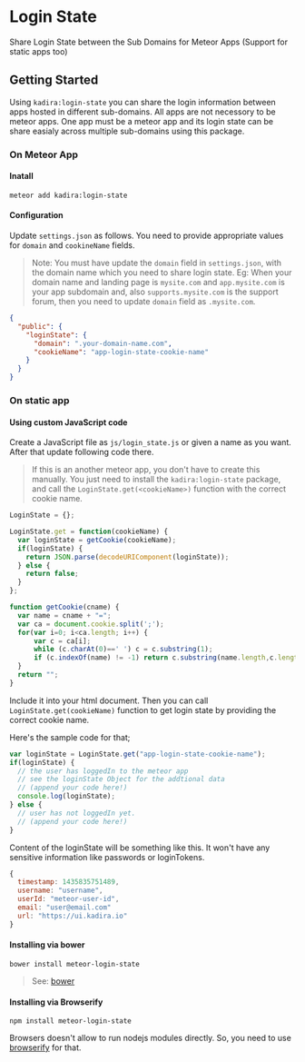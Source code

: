 # Login State

Share Login State between the Sub Domains for Meteor Apps (Support for static apps too)

## Getting Started

Using `kadira:login-state` you can share the login information between apps hosted in different sub-domains. All apps are not necessory to be meteor apps. One app must be a meteor app and its login state can be share easialy across multiple sub-domains using this package.

### On Meteor App

#### Inatall

`meteor add kadira:login-state`

#### Configuration

Update `settings.json` as follows. You need to provide appropriate values for `domain` and `cookineName` fields.

> Note: You must have update the `domain` field in `settings.json`, with the domain name which you need to share login state. 
> Eg: When your domain name and landing page is `mysite.com` and `app.mysite.com` is your app subdomain and, also `supports.mysite.com` is the support forum, then you need to update `domain` field as `.mysite.com`.

```json
{
  "public": {
    "loginState": {
      "domain": ".your-domain-name.com",
      "cookieName": "app-login-state-cookie-name"
    }
  }
}
```

### On static app

#### Using custom JavaScript code

Create a JavaScript file as `js/login_state.js` or given a name as you want. After that update following code there.

> If this is an another meteor app, you don't have to create this manually. You just need to install the `kadira:login-state` package, and call the `LoginState.get(<cookieName>)` function with the correct cookie name.

```javascript
LoginState = {};

LoginState.get = function(cookieName) {
  var loginState = getCookie(cookieName);
  if(loginState) {
    return JSON.parse(decodeURIComponent(loginState));
  } else {
    return false;
  }
};

function getCookie(cname) {
  var name = cname + "=";
  var ca = document.cookie.split(';');
  for(var i=0; i<ca.length; i++) {
      var c = ca[i];
      while (c.charAt(0)==' ') c = c.substring(1);
      if (c.indexOf(name) != -1) return c.substring(name.length,c.length);
  }
  return "";
}
```

Include it into your html document. Then you can call `LoginState.get(cookieName)` function to get login state by providing the correct cookie name.

Here's the sample code for that;

```javascript
var loginState = LoginState.get("app-login-state-cookie-name");
if(loginState) {
  // the user has loggedIn to the meteor app
  // see the loginState Object for the addtional data
  // (append your code here!)
  console.log(loginState);
} else {
  // user has not loggedIn yet.
  // (append your code here!) 
}
```

Content of the loginState will be something like this. It won't have any sensitive information like passwords or loginTokens.

```js
{
  timestamp: 1435835751489,
  username: "username",
  userId: "meteor-user-id",
  email: "user@email.com"
  url: "https://ui.kadira.io"
}
```

#### Installing via bower

`bower install meteor-login-state`

> See: [bower](http://bower.io/)

#### Installing via Browserify

`npm install meteor-login-state`

Browsers doesn't allow to run nodejs modules directly. So, you need to use [browserify](http://browserify.org/) for that.

